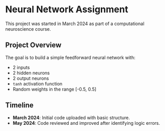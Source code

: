 # Neural Network Assignment

This project was started in March 2024 as part of a computational neuroscience course.

## Project Overview

The goal is to build a simple feedforward neural network with:
- 2 inputs
- 2 hidden neurons
- 2 output neurons
- `tanh` activation function
- Random weights in the range [-0.5, 0.5]

## Timeline

- **March 2024**: Initial code uploaded with basic structure.
- **May 2024**: Code reviewed and improved after identifying logic errors.
